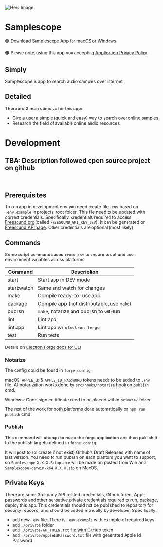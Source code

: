 ![Hero Image](https://github.com/jamland/samplescope/blob/main/assets/banner.png?raw=true)

# Samplescope

🟢 Download [Samplescope App for macOS or Windows](https://github.com/jamland/samplescope/releases/)

🟠 Please note, using this app you accepting [Application Privacy Policy](https://github.com/jamland/samplescope/blob/main/PRIVACY.md).

## Simply

Samplescope is app to search audio samples over internet

## Detailed

There are 2 main stimulus for this app:

- Give a user a simple (quick and easy) way to search over online samples
- Research the field of available online audio resources

# Development

## TBA: Description followed open source project on github

<br />

## Prerequisites

To run app in development env you need create file `.env` based on `.env.example` in projects' root folder. This file need to be updated with correct credentials. Specifically, credentials required to access [Freesound.org](Freesound.org) (called `FREESOUND_API_KEY_DEV`). It can be generated on [Freesound API page](https://freesound.org/apiv2/apply). Other credentials are optional (most likely)

## Commands

Some script commands uses `cross-env` to ensure to set and use environment variables across platforms.

| Command     | Description                                 |
| ----------- | ------------------------------------------- |
| start       | Start app in DEV mode                       |
| start:watch | Same and watch for changes                  |
| make        | Compile ready-to-use app                    |
| package     | Compile app (not distributable, use `make`) |
| publish     | `make`, notarize and publish to GitHub      |
| lint        | Lint app                                    |
| lint:app    | Lint app w/ `electron-forge`                |
| test        | Run tests                                   |

Details on [Electron Forge docs for CLI](https://www.electronforge.io/cli)

### Notarize

The config could be found in `forge.config`.

macOS: `APPLE_ID` & `APPLE_ID_PASSWORD` tokens needs to be added to `.env` file. All notarization works done by `src/hooks/notarize` hook on `publish` cmd.

Windows: Code-sign certificate need to be placed within `private/` folder.

The rest of the work for both platforms done automatically on `npm run publish` cmd.

### Publish

This command will attempt to make the forge application and then publish it to the publish targets defined in `forge.config`.

It will post to (or create if not exist) Github's Draft Releases with name of last version.
You need to run publish on each platform you want to support, so `Samplescope-X.X.X.Setup.exe` will be made on posted from Win and `Samplescope-darwin-x64-X.X.X.zip` on MacOS.

## Private Keys

There are some 3rd-party API related credentials, Github token, Apple passwords and other sensative private credentials required to run, package, deploy this app. This credentials should not be published to repository for security reasons, and should be added manually by developer.
Specifically:

- add new `.env` file. There is `.env.example` with example of required keys
- add `./private` folder
- add `./private/GH_TOKEN.txt` file with GitHub token
- add `./private/AppleIdPassword.txt` file with generated Apple Id Password
